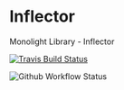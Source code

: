 # Inflector
Monolight Library - Inflector

[![Travis Build Status](https://travis-ci.com/monolight/Inflector.svg?branch=master)](https://travis-ci.com/monolight/Inflector)

![Github Workflow Status](https://github.com/monolight/Inflector/actions/workflows/php.yml/badge.svg)